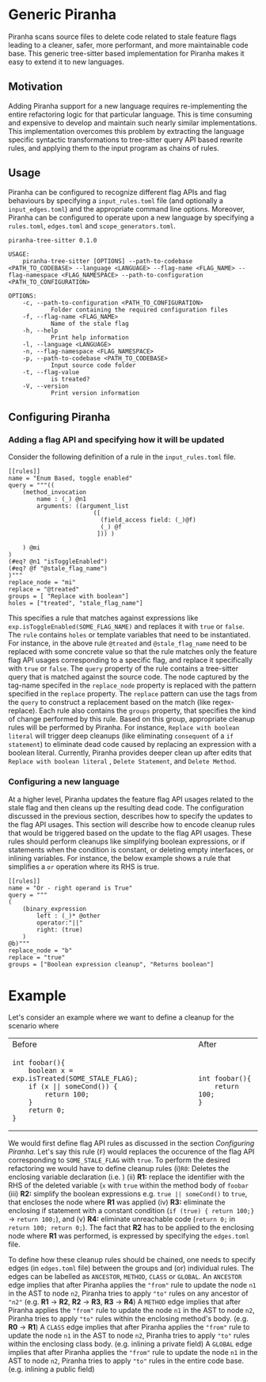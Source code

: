 # Generic Piranha 
Piranha scans source files to delete code related to stale feature flags leading to a cleaner, safer, more performant, and more maintainable code base.
This generic tree-sitter based implementation for Piranha makes it easy to extend it to new languages.


## Motivation 

Adding Piranha support for a new language requires re-implementing the entire refactoring logic for that particular language. This is time consuming and expensive to develop and maintain such nearly similar implementations.
This implementation overcomes this problem by extracting the language specific syntactic transformations to tree-sitter query API based rewrite rules, and applying them to the input program as chains of rules.

<!-- ## Overview 

At a higher level, Piranha updates the feature flag API usages related to the stale flag and then cleans up the resulting dead code. 
Cleaning up the dead code involves edits like deleting the consequent of a if statement, or simplifying a boolean expression, or inlining a variable.

We decompose the refactoring performed by Piranha into a chain (like `flat_map`/`chain`) of destructuve rewrites to the program.
For instance, `if (a || exp.isTreated(STALE_FLAG)) { return a ; } return b;` would be replaced with `if (a || true) { return a ; } return b;` and then it with `if (true) { return a ; } return b;` and then with `return a ;`. -->

## Usage 
Piranha can be configured to recognize different flag APIs and flag behaviours by specifying a `input_rules.toml` file (and optionally a `input_edges.toml`) and the appropriate command line options. Moreover, Piranha can be configured to operate upon a new language by specifying a `rules.toml`, `edges.toml` and `scope_generators.toml`.
```
piranha-tree-sitter 0.1.0

USAGE:
    piranha-tree-sitter [OPTIONS] --path-to-codebase <PATH_TO_CODEBASE> --language <LANGUAGE> --flag-name <FLAG_NAME> --flag-namespace <FLAG_NAMESPACE> --path-to-configuration <PATH_TO_CONFIGURATION>

OPTIONS:
    -c, --path-to-configuration <PATH_TO_CONFIGURATION>
            Folder containing the required configuration files
    -f, --flag-name <FLAG_NAME>
            Name of the stale flag
    -h, --help
            Print help information
    -l, --language <LANGUAGE>
    -n, --flag-namespace <FLAG_NAMESPACE>
    -p, --path-to-codebase <PATH_TO_CODEBASE>
            Input source code folder
    -t, --flag-value
            is treated?
    -V, --version
            Print version information
```

## Configuring Piranha  
### Adding a flag API and specifying how it will be updated
Consider the following definition of a rule in the `input_rules.toml` file. 
```
[[rules]]
name = "Enum Based, toggle enabled"
query = """((
	(method_invocation 
    	name : (_) @n1
        arguments: ((argument_list 
        				([
                          (field_access field: (_)@f)
                          (_) @f
                         ])) )
        	
    ) @mi
)
(#eq? @n1 "isToggleEnabled")
(#eq? @f "@stale_flag_name")
)"""
replace_node = "mi"
replace = "@treated"
groups = [ "Replace with boolean"]
holes = ["treated", "stale_flag_name"]
```
This specifies a rule that matches against expressions like `exp.isToggleEnabled(SOME_FLAG_NAME)` and replaces it with `true` or `false`. 
The `rule` contains `holes` or template variables that need to be instantiated.
For instance, in the above rule `@treated` and `@stale_flag_name` need to be replaced with some concrete value so that the rule matches only the feature flag API usages corresponding to a specific flag, and replace it specifically with `true` or `false`. 
The `query` property of the rule contains a tree-sitter query that is matched against the source code. 
The node captured by the tag-name specifed in the `replace_node` property is replaced with the pattern specified in the `replace` property.
The `replace` pattern can use the tags from the `query` to construct a replacement based on the match (like regex-replace).
Each rule also contains the `groups` property, that specifies the kind of change performed by this rule. Based on this group, appropriate 
cleanup rules will be performed by Piranha. For instance, `Replace with boolean literal` will trigger deep cleanups (like eliminating `consequent` of a `if statement`) to eliminate dead code caused by replacing an expression with a boolean literal. 
Currently, Piranha provides deeper clean up after edits that `Replace with boolean literal` , `Delete Statement`, and `Delete Method`.

### Configuring a new language 
At a higher level, Piranha updates the feature flag API usages related to the stale flag and then cleans up the resulting dead code. 
The configuration discussed in the previous section, describes how to specify the updates to the flag API usages. 
This section will describe how to encode cleanup rules that would be triggered based on the update to the flag API usages.
These rules should perform cleanups like simplifying boolean expressions, or if statements when the condition is constant, or deleting empty interfaces, or inlining variables.
For instance, the below example shows a rule that simplifies a `or` operation where its RHS is true. 
```
[[rules]]
name = "Or - right operand is True"
query = """
(
    (binary_expression
        left : (_)* @other
        operator:"||"
        right: (true)
    )
@b)"""
replace_node = "b"
replace = "true"
groups = ["Boolean expression cleanup", "Returns boolean"]
```

# Example
Let's consider an example where we want to define a cleanup for the scenario where 
<table>
<tr>
<td> Before </td> <td> After </td>
</tr>
<tr>
<td>

```
int foobar(){
    boolean x = exp.isTreated(SOME_STALE_FLAG);
    if (x || someCond()) {
        return 100;
    }
    return 0;
}
```

</td>

<td>

```
int foobar(){
    return 100;
}
```

</td>

</table>

We would first define flag API rules as discussed in the section *Configuring Piranha*. Let's say this rule (`F`) would replaces the occurence of the flag API corresponding to `SOME_STALE_FLAG` with `true`. To perform the desired refactoring we would have to define cleanup rules (i)`R0`: Deletes the enclosing variable declaration (i.e. ) (ii) **R1:** replace the identifier with the RHS of the deleted variable (`x` with `true` within the method body of `foobar` (iii) **R2:** simplify the boolean expressions e.g. `true || someCond()` to `true`, that encloses the node where **R1** was applied (iv) **R3:** eliminate the enclosing if statement with a constant condition (`if (true) { return 100;}` -> `return 100;`), and (v) **R4:** eliminate unreachable code (`return 0;` in `return 100; return 0;`).
The fact that **R2** has to be applied to the enclosing node where **R1** was performed, is expressed by specifying the `edges.toml` file. 

To define how these cleanup rules should be chained, one needs to specify edges (in `edges.toml` file) between the groups and (or) individual rules.
The edges can be labelled as `ANCESTOR`, `METHOD`, `CLASS` or `GLOBAL`. 
An `ANCESTOR` edge implies that after Piranha applies the `"from"` rule to update the node `n1` in the AST to node `n2`, Piranha tries to apply `"to"` rules on any ancestor of `"n2"` (e.g. **R1** -> **R2**, **R2** -> **R3**, **R3** -> **R4**)
A `METHOD` edge implies that after Piranha applies the `"from"` rule to update the node `n1` in the AST to node `n2`, Piranha tries to apply `"to"` rules within the enclosing method's body. (e.g. **R0** -> **R1**)
A `CLASS` edge implies that after Piranha applies the `"from"` rule to update the node `n1` in the AST to node `n2`, Piranha tries to apply `"to"` rules within the enclosing class body. (e.g. inlining a private field)
A `GLOBAL` edge implies that after Piranha applies the `"from"` rule to update the node `n1` in the AST to node `n2`, Piranha tries to apply `"to"` rules in the entire code base. (e.g. inlining a public field)

<!-- One can also encode more complicated scenarios where one rule is dependent on a previously applied rule. Let's say you want to eliminate a method declaration with a specific desired annotation and then delete its usages. For such a scenario two rules will be required, where the first rule (`r1`) matches the method declaration with the desired annotation and the second rule `r2` replaces the invocation of **this** matched method with `true`.  -->



